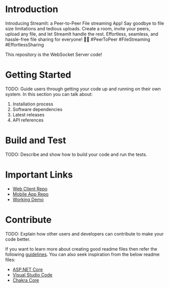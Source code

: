# Introduction 
Introducing StreamIt: a Peer-to-Peer File streaming App! Say goodbye to file size limitations and tedious uploads. Create a room, invite your peers, upload any file, and let StreamIt handle the rest. Effortless, seamless, and hassle-free file sharing for everyone! 🚀📁 #PeerToPeer #FileStreaming #EffortlessSharing

This repository is the WebSocket Server code!

# Getting Started
TODO: Guide users through getting your code up and running on their own system. In this section you can talk about:
1.	Installation process
2.	Software dependencies
3.	Latest releases
4.	API references

# Build and Test
TODO: Describe and show how to build your code and run the tests.

# Important Links
- [Web Client Repo](https://github.com/RoshanJose7/streamit-client)
- [Mobile App Repo](https://github.com/RoshanJose7/streamit-app)
- [Working Demo](https://drive.google.com/file/d/16Uq2_A7GSlhI03B5DC8SGWen2aYWKj9k/view?usp=sharing)

# Contribute
TODO: Explain how other users and developers can contribute to make your code better. 

If you want to learn more about creating good readme files then refer the following [guidelines](https://docs.microsoft.com/en-us/azure/devops/repos/git/create-a-readme?view=azure-devops). You can also seek inspiration from the below readme files:
- [ASP.NET Core](https://github.com/aspnet/Home)
- [Visual Studio Code](https://github.com/Microsoft/vscode)
- [Chakra Core](https://github.com/Microsoft/ChakraCore)
